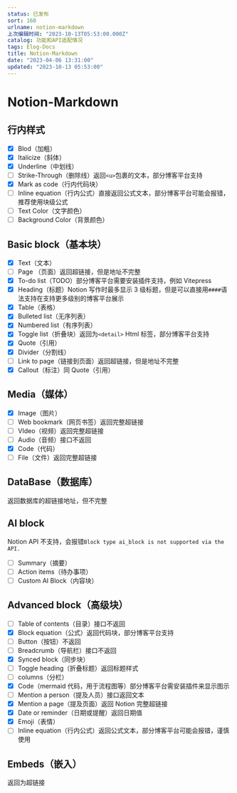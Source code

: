 ```yaml
---
status: 已发布
sort: 160
urlname: notion-markdown
上次编辑时间: "2023-10-13T05:53:00.000Z"
catalog: 功能和API适配情况
tags: Elog-Docs
title: Notion-Markdown
date: "2023-04-06 13:31:00"
updated: "2023-10-13 05:53:00"
---
```


# Notion-Markdown

## 行内样式

- [x] Blod（加粗）
- [x] Italicize（斜体）
- [x] Underline（中划线）
- [ ] Strike-Through（删除线）返回`<u>`包裹的文本，部分博客平台支持
- [x] Mark as code（行内代码块）
- [ ] Inline equation（行内公式）直接返回公式文本，部分博客平台可能会报错，推荐使用块级公式
- [ ] Text Color（文字颜色）
- [ ] Background Color（背景颜色）

## Basic block（基本块）

- [x] Text（文本）
- [ ] Page （页面）返回超链接，但是地址不完整
- [x] To-do list（TODO）部分博客平台需要安装插件支持，例如 Vitepress
- [x] Heading（标题）Notion 写作时最多显示 3 级标题，但是可以直接用`####`语法支持在支持更多级别的博客平台展示
- [x] Table（表格）
- [x] Bulleted list（无序列表）
- [x] Numbered list（有序列表）
- [x] Toggle list（折叠块）返回为`<detail>` Html 标签，部分博客平台支持
- [x] Quote（引用）
- [x] Divider（分割线）
- [ ] Link to page（链接到页面）返回超链接，但是地址不完整
- [x] Callout（标注）同 Quote（引用）

## Media（媒体）

- [x] Image（图片）
- [ ] Web bookmark（网页书签）返回完整超链接
- [ ] VIdeo（视频）返回完整超链接
- [ ] Audio（音频）接口不返回
- [x] Code（代码）
- [ ] File（文件）返回完整超链接

## DataBase（数据库）

返回数据库的超链接地址，但不完整

## AI block

Notion API 不支持，会报错`Block type ai_block is not supported via the API.`

- [ ] Summary（摘要）
- [ ] Action items（待办事项）
- [ ] Custom AI Block（内容块）

## Advanced block（高级块）

- [ ] Table of contents（目录）接口不返回
- [x] Block equation（公式）返回代码块，部分博客平台支持
- [ ] Button（按钮）不返回
- [ ] Breadcrumb（导航栏）接口不返回
- [x] Synced block（同步块）
- [ ] Toggle heading（折叠标题）返回标题样式
- [ ] columns（分栏）
- [x] Code（mermaid 代码，用于流程图等）部分博客平台需安装插件来显示图示
- [ ] Mention a person（提及人员）接口返回文本
- [x] Mention a page（提及页面）返回 Notion 完整超链接
- [x] Date or reminder（日期或提醒）返回日期值
- [x] Emoji（表情）
- [ ] Inline equation（行内公式）返回公式文本，部分博客平台可能会报错，谨慎使用

## Embeds（嵌入）

返回为超链接
